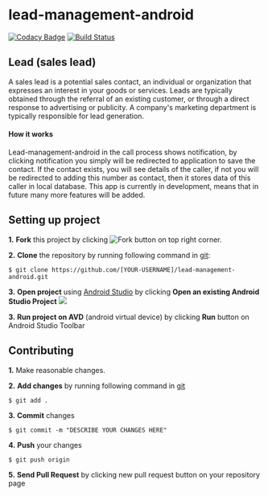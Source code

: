 # lead-management-android
[![Codacy Badge](https://api.codacy.com/project/badge/Grade/465ebd9884094ae3837142f13857b53a)](https://www.codacy.com/app/UniverseObserver/lead-management-android?utm_source=github.com&amp;utm_medium=referral&amp;utm_content=UniverseObserver/lead-management-android&amp;utm_campaign=Badge_Grade)
[![Build Status](https://travis-ci.org/jboss-outreach/lead-management-android.svg?branch=master)](https://travis-ci.org/jboss-outreach/lead-management-android)

## Lead (sales lead)
A sales lead is a potential sales contact, an individual or organization that expresses an interest in your goods or services. Leads are typically obtained through the referral of an existing customer, or through a direct response to advertising or publicity. A company's marketing department is typically responsible for lead generation.

#### How it works
Lead-management-android in the call process shows notification, by clicking notification you simply will be redirected to application to save the contact. If the contact exists, you will see details of the caller, if not you will be redirected to adding this number as contact, then it stores data of this caller in local database.
This app is currently in development, means that in future many more features will be added.



## Setting up project

**1.** **Fork** this project by clicking ![Fork button](https://camo.githubusercontent.com/ba881041f4d7c96895e8466eece0c43317919f56/68747470733a2f2f696d6167652e6962622e636f2f667953745a6d2f666f726b2e706e67) on top right corner.

**2.** **Clone** the repository by running following command in [git](https://git-scm.com/):
```
$ git clone https://github.com/[YOUR-USERNAME]/lead-management-android.git
```
**3.** **Open project** using [Android Studio](https://developer.android.com/studio/index.html) by clicking **Open an existing Android Studio Project** 
![](https://lh4.googleusercontent.com/ttV9QNEuOltxmSiZSfRZxDPy_ZetUaBwmm7MeyXTo6xNB8nc6kFAbwU5zWWLaU0AB1xyP8vigMV9Hm7WmJrA=w1863-h978)

**3.** **Run project on AVD** (android virtual device) by clicking **Run** button on Android Studio Toolbar

## Contributing

**1.** Make reasonable changes.

**2.** **Add changes** by running following command in [git](https://git-scm.com/)
```
$ git add .
```
**3.** **Commit** changes 
```
$ git commit -m "DESCRIBE YOUR CHANGES HERE"
```
**4.** **Push** your changes
```
$ git push origin
```
**5.** **Send Pull Request** by clicking new pull request button on your repository page

